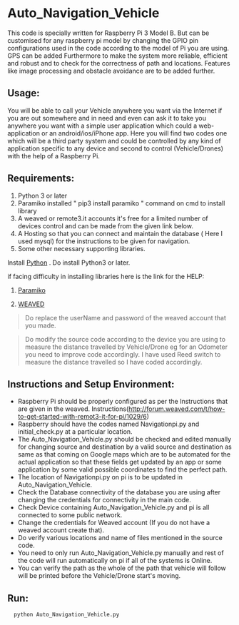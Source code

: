 # Auto_Navigation_Vehicle

This code is specially written for Raspberry Pi 3 Model B. But can be customised for any raspberry pi model by changing the GPIO pin configurations used in the code according to the model of Pi you are using. GPS can be added Furthermore to make the system more reliable, efficient and robust and to check for the correctness of path and locations. Features like image processing and obstacle avoidance are to be added further.

## Usage:

You will be able to call your Vehicle anywhere you want via the Internet if you are out somewhere and in need and even can ask it to take you anywhere you want with a simple user application which could a web-application or an android/ios/iPhone app. Here you will find two codes one which will be a third party system and could be controlled by any kind of application specific to any device and second to control (Vehicle/Drones) with the help of a Raspberry Pi.

## Requirements:

1. Python 3 or later 
2. Paramiko installed " pip3 install paramiko " command on cmd to install library
3. A weaved or remote3.it accounts it's free for a limited number of devices control and can be made from the given link below.
4. A Hosting so that you can connect and maintain the database ( Here I used mysql) for the instructions to be given for navigation.
5. Some other necessary supporting libraries.

Install  [Python](https://www.python.org/downloads/) . Do install Python3 or later.

if facing difficulty in installing libraries here is the link for the HELP:

1. [Paramiko](http://www.paramiko.org/)

2. [WEAVED](https://www.remot3.it/web/)

> Do replace the userName and password of the weaved account that you made.

> Do modify the source code according to the device you are using to measure the distance travelled by Vehicle/Drone eg for an Odometer you need to improve code accordingly. I have used Reed switch to measure the distance travelled so I have coded accordingly. 

## Instructions and Setup Environment:

- Raspberry Pi should be properly configured as per the Instructions that are given in the weaved. Instructions(http://forum.weaved.com/t/how-to-get-started-with-remot3-it-for-pi/1029/6)
- Raspberry should have the codes named Navigationpi.py and initial_check.py at a particular location.
- The Auto_Navigation_Vehicle.py should be checked and edited manually for changing source and destination by a valid source and destination as same as that coming on Google maps which are to be automated for the actual application so that these fields get updated by an app or some application by some valid possible coordinates to find the perfect path.
- The location of Navigationpi.py on pi is to be updated in Auto_Navigation_Vehicle.
- Check the Database connectivity of the database you are using after changing the credentials for connectivity in the main code.
- Check Device containing Auto_Navigation_Vehicle.py and pi is all connected to some public network.
- Change the credentials for Weaved account (If you do not have a weaved account create that).
- Do verify various locations and name of files mentioned in the source code.
- You need to only run Auto_Navigation_Vehicle.py manually and rest of the code will run automatically on pi if all of the systems is Online.
- You can verify the path as the whole of the path that vehicle will follow will be printed before the Vehicle/Drone start's moving.

## Run:

```
  python Auto_Navigation_Vehicle.py
```
